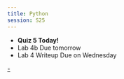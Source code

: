 ```yaml
---
title: Python
session: S25
---
```


* **Quiz 5 Today!**
* Lab 4b Due tomorrow
* Lab 4 Writeup Due on Wednesday

[-](/quizzes/Quiz5)
